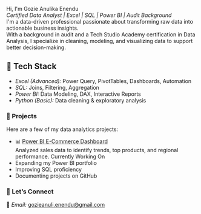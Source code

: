  Hi, I'm Gozie Anulika Enendu  
 *Certified Data Analyst | Excel | SQL | Power BI | Audit Background*  
I'm a data-driven professional passionate about transforming raw data into actionable business insights.  
With a background in audit and a Tech Studio Academy certification in Data Analysis, I specialize in cleaning, modeling, and visualizing data to support better decision-making.  
## 🧰 Tech Stack
- *Excel (Advanced):* Power Query, PivotTables, Dashboards, Automation  
- *SQL:* Joins, Filtering, Aggregation  
- *Power BI:* Data Modeling, DAX, Interactive Reports  
- *Python (Basic):* Data cleaning & exploratory analysis  
### 💼 Projects
Here are a few of my data analytics projects:
- 📊 [Power BI E-Commerce Dashboard](https://github.com/Gozie0605/POWER-BI-E-COMMERCE-DASHBOARD)  
  Analyzed sales data to identify trends, top products, and regional performance.
 Currently Working On
- Expanding my Power BI portfolio  
- Improving SQL proficiency  
- Documenting projects on GitHub 
### 💬 Let’s Connect
📧 *Email:* gozieanuli.enendu@gmail.com  
